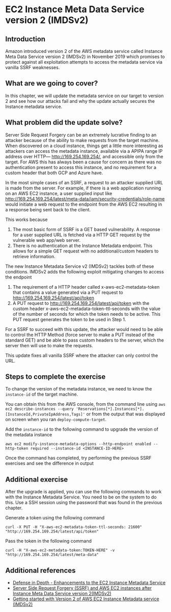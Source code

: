 # EC2 Instance Meta Data Service version 2 (IMDSv2)

## Introduction

Amazon introduced version 2 of the AWS metadata service called Instance Meta Data Service version 2 (IMDSv2) in November 2019 which promises to protect against all exploitation attempts to access the metadata service via vanilla SSRF weaknesses.

## What are we going to cover?

In this chapter, we will update the metadata service on our target to version 2 and see how our attacks fail and why the update actually secures the Instance metadata service.

## What problem did the update solve?

Server Side Request Forgery can be an extremely lucrative finding to an attacker because of the ability to make requests from the target machine. When discovered on a cloud instance, things get a little more interesting as attackers can access the metadata instance, available via a APIPA range IP address over HTTP— http://169.254.169.254/, and accessible only from the target.
For AWS this has always been a cause for concern as there was no authentication present to access this instance, and no requirement for a custom header that both GCP and Azure have.

In the most simple cases of an SSRF, a request to an attacker supplied URL is made from the server. For example, if there is a web application running on an AWS EC2 instance, a user supplied input like http://169.254.169.254/latest/meta-data/iam/security-credentials/role-name would initiate a web request to the endpoint from the AWS EC2 resulting in a response being sent back to the client.

This works because

1. The most basic form of SSRF is a GET based vulnerability. A response for a user supplied URL is fetched via a HTTP GET request by the vulnerable web app/web server.
2. There is no authentication at the Instance Metadata endpoint. This allows for a simple GET request with no additional/custom headers to retrieve information.

The new Instance Metadata Service v2 (IMDSv2) tackles both of these conditions. IMDSv2 adds the following exploit mitigating changes to access the endpoint

1. The requirement of a HTTP header called x-aws-ec2-metadata-token that contains a value generated via a PUT request to http://169.254.169.254/latest/api/token
2. A PUT request to http://169.254.169.254/latest/api/token with the custom header x-aws-ec2-metadata-token-ttl-seconds with the value of the number of seconds for which the token needs to be active. This PUT request generates the token to be used in Step 1.

For a SSRF to succeed with this update, the attacker would need to be able to control the HTTP Method (force server to make a PUT instead of the standard GET) and be able to pass custom headers to the server, which the server then will use to make the requests.

This update fixes all vanilla SSRF where the attacker can only control the URL.

## Steps to complete the exercise

To change the version of the metadata instance, we need to know the `instance-id` of the target machine. 

You can obtain this from the AWS console, from the command line using `aws ec2 describe-instances --query 'Reservations[*].Instances[*].[InstanceId,PrivateIpAddress,Tags]'` or from the output that was displayed on screen when you ran `deploy-compute-target`.

Add the `instance-id` to the following command to upgrade the version of the metadata instance

    aws ec2 modify-instance-metadata-options --http-endpoint enabled --http-token required --instance-id <INSTANCE-ID-HERE>

Once the command has completed, try performing the previous SSRF exercises and see the difference in output

## Additional exercise

After the upgrade is applied, you can use the following commands to work with the Instance Metadata Service. You need to be on the system to do this. Use a SSH session using the password that was found in the previous chapter.

Generate a token using the following command

    curl -X PUT -H "X-aws-ec2-metadata-token-ttl-seconds: 21600" "http://169.254.169.254/latest/api/token"

Pass the token in the following command

    curl -H "X-aws-ec2-metadata-token:TOKEN-HERE" -v "http://169.254.169.254/latest/meta-data"
    
## Additional references

- [Defense in Depth - Enhancements to the EC2 Instance Metadata Service](https://aws.amazon.com/blogs/security/defense-in-depth-open-firewalls-reverse-proxies-ssrf-vulnerabilities-ec2-instance-metadata-service/)
- [Server Side Request Forgery (SSRF) and AWS EC2 instances after Instance Meta Data Service version 2(IMDSv2)](https://blog.appsecco.com/server-side-request-forgery-ssrf-and-aws-ec2-instances-after-instance-meta-data-service-version-38fc1ba1a28a)
- [Getting started with Version 2 of AWS EC2 Instance Metadata service (IMDSv2)](https://blog.appsecco.com/getting-started-with-version-2-of-aws-ec2-instance-metadata-service-imdsv2-2ad03a1f3650)